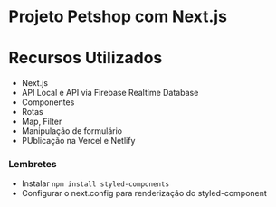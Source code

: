 # Projeto Petshop com Next.js

# Recursos Utilizados

- Next.js
- API Local e API via Firebase Realtime Database
- Componentes
- Rotas
- Map, Filter
- Manipulação de formulário
- PUblicação na Vercel e Netlify

### Lembretes

- Instalar `npm install styled-components`
- Configurar o next.config para renderização do styled-component
